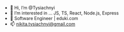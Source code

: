 - 👋 Hi, I’m @Tysiachnyi
- 👀 I’m interested in ... JS, TS, React, Node.js, Express
- 🌱 Software Engineer | eduki.com
- 📫 nikita.tysiachnyi@gmail.com
<!---
Tysiachnyi/Tysiachnyi is a ✨ special ✨ repository because its `README.md` (this file) appears on your GitHub profile.
You can click the Preview link to take a look at your changes.
--->
